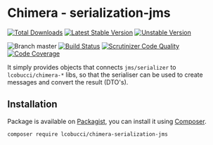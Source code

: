 # Chimera - serialization-jms

[![Total Downloads](https://img.shields.io/packagist/dt/lcobucci/chimera-serialization-jms.svg?style=flat-square)](https://packagist.org/packages/lcobucci/chimera-serialization-jms)
[![Latest Stable Version](https://img.shields.io/packagist/v/lcobucci/chimera-serialization-jms.svg?style=flat-square)](https://packagist.org/packages/lcobucci/chimera-serialization-jms)
[![Unstable Version](https://img.shields.io/packagist/vpre/lcobucci/chimera-serialization-jms.svg?style=flat-square)](https://packagist.org/packages/lcobucci/chimera-serialization-jms)

![Branch master](https://img.shields.io/badge/branch-master-brightgreen.svg?style=flat-square)
[![Build Status](https://img.shields.io/travis/lcobucci/chimera-serialization-jms/master.svg?style=flat-square)](http://travis-ci.org/#!/lcobucci/chimera-serialization-jms)
[![Scrutinizer Code Quality](https://img.shields.io/scrutinizer/g/lcobucci/chimera-serialization-jms/master.svg?style=flat-square)](https://scrutinizer-ci.com/g/lcobucci/chimera-serialization-jms/?branch=master)
[![Code Coverage](https://img.shields.io/scrutinizer/coverage/g/lcobucci/chimera-serialization-jms/master.svg?style=flat-square)](https://scrutinizer-ci.com/g/lcobucci/chimera-serialization-jms/?branch=master)

It simply provides objects that connects `jms/serializer` to `lcobucci/chimera-*` libs, so that the
serialiser can be used to create messages and convert the result (DTO's). 

## Installation

Package is available on [Packagist](http://packagist.org/packages/lcobucci/chimera-serialization-jms),
you can install it using [Composer](http://getcomposer.org).

```shell
composer require lcobucci/chimera-serialization-jms
```
